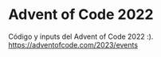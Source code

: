 # Advent of Code 2022
Código y inputs del Advent of Code 2022 :).
https://adventofcode.com/2023/events
